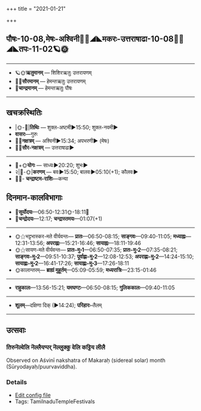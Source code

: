 +++
title = "2021-01-21"

+++
## पौषः-10-08,मेषः-अश्विनी🌛🌌◢◣मकरः-उत्तराषाढा-10-08🌌🌞◢◣तपः-11-02🪐🌞
___________________
- 🪐🌞**ऋतुमानम्** — शिशिरऋतुः उत्तरायणम्
- 🌌🌞**सौरमानम्** — हेमन्तऋतुः उत्तरायणम्
- 🌛**चान्द्रमानम्** — हेमन्तऋतुः पौषः
___________________


## खचक्रस्थितिः
- |🌞-🌛|**तिथिः** — शुक्ल-अष्टमी►15:50; शुक्ल-नवमी►  
- **वासरः**—गुरुः  
- 🌌🌛**नक्षत्रम्** — अश्विनी►15:34; अपभरणी► (मेषः)  
- 🌌🌞**सौर-नक्षत्रम्** — उत्तराषाढा►  
___________________
- 🌛+🌞**योगः** — साध्यः►20:20; शुभः►  
- २|🌛-🌞|**करणम्** — बवः►15:50; बालवः►05:10(+1); कौलवः►  
- 🌌🌛- **चन्द्राष्टम-राशिः**—कन्या  


## दिनमान-कालविभागाः
- 🌅**सूर्योदयः**—06:50-12:31🌞️-18:11🌇  
- 🌛**चन्द्रोदयः**—12:17; **चन्द्रास्तमयः**—01:07(+1)  
___________________
- 🌞⚝भट्टभास्कर-मते वीर्यवन्तः— **प्रातः**—06:50-08:15; **साङ्गवः**—09:40-11:05; **मध्याह्नः**—12:31-13:56; **अपराह्णः**—15:21-16:46; **सायाह्नः**—18:11-19:46  
- 🌞⚝सायण-मते वीर्यवन्तः— **प्रातः-मु॰1**—06:50-07:35; **प्रातः-मु॰2**—07:35-08:21; **साङ्गवः-मु॰2**—09:51-10:37; **पूर्वाह्णः-मु॰2**—12:08-12:53; **अपराह्णः-मु॰2**—14:24-15:10; **सायाह्णः-मु॰2**—16:41-17:26; **सायाह्णः-मु॰3**—17:26-18:11  
- 🌞कालान्तरम्— **ब्राह्मं मुहूर्तम्**—05:09-05:59; **मध्यरात्रिः**—23:15-01:46  
___________________
- **राहुकालः**—13:56-15:21; **यमघण्टः**—06:50-08:15; **गुलिककालः**—09:40-11:05  
___________________
- **शूलम्**—दक्षिणा दिक् (►14:24); **परिहारः**–तैलम्  
___________________

## उत्सवाः
### तिरुनॆल्वेलि नॆल्लैयप्पर् नॆल्लुक्कु वेलि कट्टिय लीलै

Observed on Aśvinī nakshatra of Makaraḥ (sidereal solar) month (Sūryodayaḥ/puurvaviddha). 

### Details
- [Edit config file](https://github.com/sanskrit-coders/adyatithi/tree/master/temples/Tamil/sidereal_solar_month/nakshatra/10/01/tirunelvEli%20nellaiyappar%20nellukku%20vEli%20kaTTiya%20lIlai.toml)
- Tags: TamilnaduTempleFestivals



